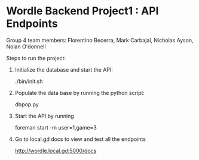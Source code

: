 # Wordle Backend Project1 : API Endpoints

Group 4 team members:
Florentino Becerra, Mark Carbajal, Nicholas Ayson, Nolan O'donnell

Steps to run the project:

1. Initialize the database and start the API:

   ./bin/init.sh

2. Populate the data base by running the python script:

   dbpop.py

3. Start the API by running

   foreman start -m user=1,game=3

4. Go to local.gd docs to view and test all the endpoints

   http://wordle.local.gd:5000/docs





